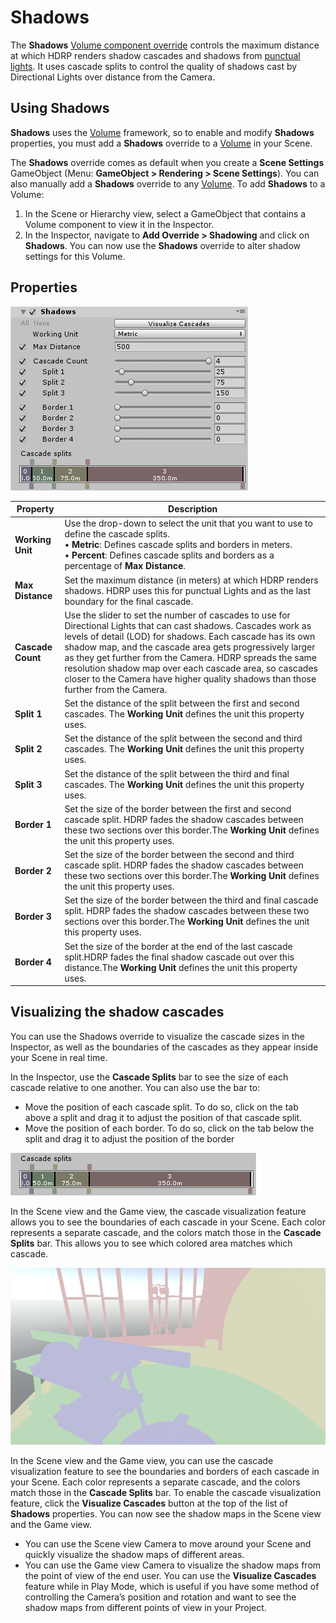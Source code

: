 # Shadows

The **Shadows** [Volume component override](Volume-Components.html) controls the maximum distance at which HDRP renders shadow cascades and shadows from [punctual lights](Glossary.html#PunctualLight). It uses cascade splits to control the quality of shadows cast by Directional Lights over distance from the Camera.

## Using Shadows

**Shadows** uses the [Volume](Volumes.html) framework, so to enable and modify **Shadows** properties, you must add a **Shadows** override to a [Volume](Volumes.html) in your Scene.

The **Shadows** override comes as default when you create a **Scene Settings** GameObject (Menu: **GameObject > Rendering > Scene Settings**). You can also manually add a **Shadows** override to any [Volume](Volumes.html). To add **Shadows** to a Volume:

1. In the Scene or Hierarchy view, select a GameObject that contains a Volume component to view it in the Inspector.
2. In the Inspector, navigate to **Add Override > Shadowing** and click on **Shadows**. You can now use the **Shadows** override to alter shadow settings for this Volume.

## Properties

![](Images/Override-Shadows1.png)

| **Property**     | **Description**                                              |
| ---------------- | ------------------------------------------------------------ |
| **Working Unit** | Use the drop-down to select the unit that you want to use to define the cascade splits.<br />&#8226; **Metric**: Defines cascade splits and borders in meters.<br />&#8226; **Percent**: Defines cascade splits and borders as a percentage of **Max Distance**. |
| **Max Distance**  | Set the maximum distance (in meters) at which HDRP renders shadows. HDRP uses this for punctual Lights and as the last boundary for the final cascade. |
| **Cascade Count** | Use the slider to set the number of cascades to use for Directional Lights that can cast shadows. Cascades work as levels of detail (LOD) for shadows. Each cascade has its own shadow map, and the cascade area gets progressively larger as they get further from the Camera. HDRP spreads the same resolution shadow map over each cascade area, so cascades closer to the Camera have higher quality shadows than those further from the Camera. |
| **Split 1**       | Set the distance of the split between the first and second cascades. The **Working Unit** defines the unit this property uses. |
| **Split 2**       | Set the distance of the split between the second and third cascades. The **Working Unit** defines the unit this property uses. |
| **Split 3**       | Set the distance of the split between the third and final cascades. The **Working Unit** defines the unit this property uses. |
| **Border 1**      | Set the size of the border between the first and second cascade split. HDRP fades the shadow cascades between these two sections over this border.The **Working Unit** defines the unit this property uses. |
| **Border 2**      | Set the size of the border between the second and third cascade split. HDRP fades the shadow cascades between these two sections over this border.The **Working Unit** defines the unit this property uses. |
| **Border 3**      | Set the size of the border between the third and final cascade split. HDRP fades the shadow cascades between these two sections over this border.The **Working Unit** defines the unit this property uses. |
| **Border 4**      | Set the size of the border at the end of the last cascade split.HDRP fades the final shadow cascade out over this distance.The **Working Unit** defines the unit this property uses. |

## Visualizing the shadow cascades

You can use the Shadows override to visualize the cascade sizes in the Inspector, as well as the boundaries of the cascades as they appear inside your Scene in real time.

In the Inspector, use the **Cascade Splits** bar to see the size of each cascade relative to one another. You can also use the bar to:

- Move the position of each cascade split. To do so, click on the tab above a split and drag it to adjust the position of that cascade split.
- Move the position of each border. To do so, click on the tab below the split and drag it to adjust the position of the border

![](Images/Override-Shadows2.png)

In the Scene view and the Game view, the cascade visualization feature allows you to see the boundaries of each cascade in your Scene. Each color represents a separate cascade, and the colors match those in the **Cascade Splits** bar. This allows you to see which colored area matches which cascade.

![](Images/Override-Shadows3.png)

In the Scene view and the Game view, you can use the cascade visualization feature to see the boundaries and borders of each cascade in your Scene. Each color represents a separate cascade, and the colors match those in the **Cascade Splits** bar. To enable the cascade visualization feature, click the **Visualize Cascades** button at the top of the list of **Shadows** properties. You can now see the shadow maps in the Scene view and the Game view. 

- You can use the Scene view Camera to move around your Scene and quickly visualize the shadow maps of different areas.
- You can use the Game view Camera to visualize the shadow maps from the point of view of the end user. You can use the **Visualize Cascades** feature while in Play Mode, which is useful if you have some method of controlling the Camera’s position and rotation and want to see the shadow maps from different points of view in your Project.
